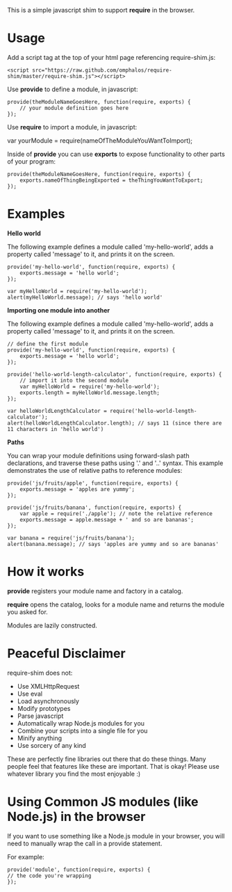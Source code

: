 
This is a simple javascript shim to support **require** in the browser.

Usage
=====

Add a script tag at the top of your html page referencing require-shim.js:

	<script src="https://raw.github.com/omphalos/require-shim/master/require-shim.js"></script>

Use **provide** to define a module, in javascript:

	provide(theModuleNameGoesHere, function(require, exports) {
		// your module definition goes here
	});

Use **require** to import a module, in javascript:

   var yourModule = require(nameOfTheModuleYouWantToImport);

Inside of **provide** you can use **exports** to expose functionality to other parts of your program:

	provide(theModuleNameGoesHere, function(require, exports) {
		exports.nameOfThingBeingExported = theThingYouWantToExport;
	});

Examples
========

**Hello world**

The following example defines a module called 'my-hello-world', adds a property called 'message' to it, and prints it on the screen.

	provide('my-hello-world', function(require, exports) {
		exports.message = 'hello world';
	});

	var myHelloWorld = require('my-hello-world');
	alert(myHelloWorld.message); // says 'hello world'

**Importing one module into another**

The following example defines a module called 'my-hello-world', adds a property called 'message' to it, and prints it on the screen.

	// define the first module
	provide('my-hello-world', function(require, exports) {
		exports.message = 'hello world';
	});
	
	provide('hello-world-length-calculator', function(require, exports) {
		// import it into the second module
		var myHelloWorld = require('my-hello-world');
		exports.length = myHelloWorld.message.length;
	});

	var helloWorldLengthCalculator = require('hello-world-length-calculator');
	alert(helloWorldLengthCalculator.length); // says 11 (since there are 11 characters in 'hello world')

**Paths**

You can wrap your module definitions using forward-slash path declarations, and traverse these paths using '.' and '..' syntax. This example demonstrates the use of relative paths to reference modules:

	provide('js/fruits/apple', function(require, exports) {
		exports.message = 'apples are yummy';
	});
	
	provide('js/fruits/banana', function(require, exports) {
		var apple = require('./apple'); // note the relative reference
		exports.message = apple.message + ' and so are bananas';
	});

	var banana = require('js/fruits/banana');
	alert(banana.message); // says 'apples are yummy and so are bananas'

How it works
============
    
**provide** registers your module name and factory in a catalog.  

**require** opens the catalog, looks for a module name and returns the module you asked for.

Modules are lazily constructed.

Peaceful Disclaimer
===================

require-shim does not:

* Use XMLHttpRequest
* Use eval
* Load asynchronously
* Modify prototypes
* Parse javascript
* Automatically wrap Node.js modules for you
* Combine your scripts into a single file for you
* Minify anything
* Use sorcery of any kind

These are perfectly fine libraries out there that do these things.  Many people feel that features like these are important.  That is okay!  Please use whatever library you find the most enjoyable :)

Using Common JS modules (like Node.js) in the browser
=====================================================

If you want to use something like a Node.js module in your browser, you will need to manually wrap the call in a provide statement.

For example:

	provide('module', function(require, exports) {
	// the code you're wrapping
	});

